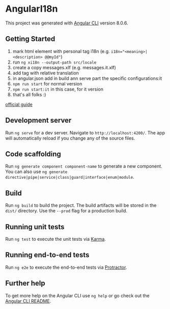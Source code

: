 # AngularI18n

This project was generated with [Angular CLI](https://github.com/angular/angular-cli) version 8.0.6.


## Getting Started

1. mark html element with personal tag i18n (e.g. `i18n="<meaning>|<description> @@myId"`)
2. run `ng xi18n --output-path src/locale`
3. create a copy messages.xlf (e.g. messages.it.xlf)
4. add <source> tag with relative translation
5. in angular.json add in build ann serve part the specific configurations:it 
6. `npm run start` for normal version
7. `npm run start:it` in this case, for it version
8. that's all folks :)

[official guide](https://angular.io/guide/i18n#internationalization-i18n)

## Development server

Run `ng serve` for a dev server. Navigate to `http://localhost:4200/`. The app will automatically reload if you change any of the source files.

## Code scaffolding

Run `ng generate component component-name` to generate a new component. You can also use `ng generate directive|pipe|service|class|guard|interface|enum|module`.

## Build

Run `ng build` to build the project. The build artifacts will be stored in the `dist/` directory. Use the `--prod` flag for a production build.

## Running unit tests

Run `ng test` to execute the unit tests via [Karma](https://karma-runner.github.io).

## Running end-to-end tests

Run `ng e2e` to execute the end-to-end tests via [Protractor](http://www.protractortest.org/).

## Further help

To get more help on the Angular CLI use `ng help` or go check out the [Angular CLI README](https://github.com/angular/angular-cli/blob/master/README.md).
